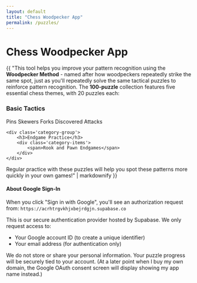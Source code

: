 ```yaml
---
layout: default
title: "Chess Woodpecker App"
permalink: /puzzles/
---
```


<h1><i class="fa-solid fa-crow"></i> Chess Woodpecker App</h1>

{{ "This tool helps you improve your pattern recognition using the **Woodpecker Method** - named after how woodpeckers repeatedly strike the same spot, just as you'll repeatedly solve the same tactical puzzles to reinforce pattern recognition. The **100-puzzle** collection features five essential chess themes, with 20 puzzles each:

<div class='puzzle-categories'>
    <div class='category-group'>
        <h3>Basic Tactics</h3>
        <div class='category-items'>
            <span>Pins</span>
            <span>Skewers</span>
            <span>Forks</span>
            <span>Discovered Attacks</span>
        </div>
    </div>
    
    <div class='category-group'>
        <h3>Endgame Practice</h3>
        <div class='category-items'>
            <span>Rook and Pawn Endgames</span>
        </div>
    </div>
</div>

Regular practice with these puzzles will help you spot these patterns more quickly in your own games!" | markdownify }}

<div class="alert alert-info mb-3">
    <h4>About Google Sign-In</h4>
    <p>
        When you click "Sign in with Google", you'll see an authorization request from:
        <code>https://acrhtrgvkhjxbejrdgjn.supabase.co</code>
    </p>
    <p>
        This is our secure authentication provider hosted by Supabase. We only request access to:
        <ul>
            <li>Your Google account ID (to create a unique identifier)</li>
            <li>Your email address (for authentication only)</li>
        </ul>
    </p>
    <p>
        We do not store or share your personal information. Your puzzle progress will be securely tied to your account. (At a later point when I buy my own domain, the Google OAuth consent screen will display showing my app name instead.)
    </p>
</div>

<div id="authContainer" class="row mb-3">
    <div class="col-12">
        <!-- Auth status will be dynamically inserted here with matching Bootstrap styles -->
    </div>
</div>

<div id="puzzle-container" class="text-center container-fluid" style="display: none;">
    <!-- Control buttons row -->
    <div class="row mb-3">
        <div class="col-12 d-flex justify-content-center">
            <div class="control-group">
                <div id="startSessionContainer">
                    <button id="startPuzzle" class="btn btn-primary puzzle-btn">
                        Start Session
                    </button>
                </div>

                <!-- EXISTING: Unchanged buttons -->
                <button id="stopPuzzle" class="btn btn-warning puzzle-btn ms-2" 
                        style="display: none;">
                    <i class="fas fa-stop-circle"></i> Stop Session
                </button>
                <button id="toggleSound" class="btn puzzle-btn ms-2">
                    <i class="fas fa-volume-up"></i> Sound On
                </button>
                <button id="hintButton" class="btn btn-info puzzle-btn ms-2" 
                        style="display: none;">
                    <i class="fas fa-lightbulb"></i> Show Category
                </button>
            </div>
        </div>
    </div>

    <!-- Puzzle title row -->
    <div class="row mb-3">
        <div class="col-12">
            <h2 class="text-warning puzzle-title">
                <i class="fas fa-chess-knight"></i> 
                <span class="puzzle-title-text">Now Solving: </span>
                <span id="puzzleTitle" class="ms-1">Puzzle 1</span> 
                <span id="puzzleHint" class="text-info ms-2" style="display: none;">
                    (<i class="fas fa-tag"></i> <span id="puzzleCategory"></span>)
                </span>
                <i class="fas fa-chess-knight"></i>
            </h2>
        </div>
    </div>

    <!-- Enhanced failure message -->
    <div id="failMessage" class="row mb-3" style="display: none;">
        <div class="col-12">
            <div class="failure-alert">
                <i class="fas fa-times-circle"></i>
                Incorrect move! Watch the correct solution.
            </div>
        </div>
    </div>

    <div class="row">
        <div class="col-12">
            <!-- Hidden audio elements -->
            <div id="chess-audio-container" style="display: none;">
                <audio id="moveSound" preload="auto">
                    <source src="../assets/sounds/move-self.mp3" type="audio/mpeg">
                </audio>
                <audio id="captureSound" preload="auto">
                    <source src="../assets/sounds/capture.mp3" type="audio/mpeg">
                </audio>
                <audio id="checkSound" preload="auto">
                    <source src="../assets/sounds/move-check.mp3" type="audio/mpeg">
                </audio>
            </div>

            <!-- Turn indicator and chessboard -->
            <div id="turnIndicator" class="turn-display"></div>
            <div id="chessboard" class="responsive-board"></div>
        </div>
    </div>
</div>

<!-- Session Report Summary -->
<div class="modal fade" id="sessionSummaryModal" tabindex="-1" aria-labelledby="sessionSummaryLabel" aria-hidden="true">
    <div class="modal-dialog modal-lg">
        <div class="modal-content bg-dark text-light">
            <div class="modal-header">
                <h5 class="modal-title text-warning" id="sessionSummaryLabel">
                    <i class="fas fa-chart-bar"></i> Session Summary
                </h5>
                <button type="button" class="btn-close btn-close-white" data-bs-dismiss="modal" aria-label="Close"></button>
            </div>
            <div class="modal-body">
                <!-- Overall Stats -->
                <div class="stats-section mb-4">
                    <h6 class="text-info"><i class="fas fa-calculator"></i> Overall Performance</h6>
                    <div class="stats-content" id="overallStats">
                        <!-- Will be populated by JavaScript -->
                    </div>
                </div>

                <!-- Category Stats -->
                <div class="stats-section mb-4">
                    <h6 class="text-info"><i class="fas fa-tags"></i> Performance by Category</h6>
                    <div class="stats-content" id="categoryStats">
                        <!-- Will be populated by JavaScript -->
                    </div>
                </div>

                <!-- Failed Puzzles -->
                <div class="stats-section">
                    <h6 class="text-info"><i class="fas fa-exclamation-circle"></i> Failed Puzzles</h6>
                    <div class="stats-content" id="failedPuzzles">
                        <!-- Will be populated by JavaScript -->
                    </div>
                </div>
            </div>
            <div class="modal-footer">
                <button type="button" class="btn btn-secondary" data-bs-dismiss="modal">Close</button>
            </div>
        </div>
    </div>
</div>

<div id="puzzleHistoryCard" class="card bg-dark text-light mt-4">
    <div class="card-header text-warning">
        <i class="fas fa-stopwatch"></i> Puzzle History
    </div>
    <div class="card-body text-center">
        <ul id="puzzleHistory" class="list-unstyled">
            <!-- Puzzle times will be dynamically added here -->
        </ul>
        <h3 class="text-info">
            <span id='totalTime' class='display-6'>00:00.000</span>
        </h3>
    </div>
</div>

<div class="card bg-dark text-light mt-5">
    <div class="card-header text-warning" role="button" data-bs-toggle="collapse" 
         data-bs-target="#upcomingFeaturesContent" aria-expanded="false" 
         aria-controls="upcomingFeaturesContent" style="cursor: pointer;">
        <div class="d-flex justify-content-between align-items-center">
            <span><i class="fas fa-hourglass-half me-2"></i> Upcoming Features</span>
            <i class="fas fa-chevron-down version-toggle"></i>
        </div>
    </div>
    <div class="collapse" id="upcomingFeaturesContent">
        <div class="card-body">
            <ul class="list-unstyled">
                <li><i class="fas fa-user-lock text-info"></i> Save your session progress, even if you leave the page.</li>
                <li><i class="fas fa-mobile-alt text-info"></i> Full mobile compatibility.</li>
                <li><i class="fas fa-chart-line text-info"></i> Track your improvement over time with stats.</li>
                <li><i class="fas fa-lightbulb text-info"></i> Hint features to help you learn.</li>
                <li><i class="fas fa-file-upload text-info"></i> Import your own puzzle lists to practice.</li>
                <li><i class="fas fa-calendar-alt text-info"></i> Spaced repetition scheduling for optimal learning.</li>
                <li><i class="fas fa-file-export text-info"></i> Export your progress and solved puzzles.</li>
            </ul>
            <p>Have suggestions? Let me know!</p>
        </div>
    </div>
</div>

<br>
<div class="card bg-dark text-light mb-4">
    <div class="card-header text-warning" role="button" data-bs-toggle="collapse" 
         data-bs-target="#versionHistoryContent" aria-expanded="false" 
         aria-controls="versionHistoryContent" style="cursor: pointer;">
        <div class="d-flex justify-content-between align-items-center">
            <span><i class="fas fa-code-branch me-2"></i> Version History</span>
            <i class="fas fa-chevron-down version-toggle"></i>
        </div>
    </div>
    <div class="collapse" id="versionHistoryContent">
        <div class="card-body">
            <div class="version-list">
                <div class="version-item">
                    <h5 class="text-info">v1.3.0 - February 15, 2025</h5>
                    <ul class="list-unstyled">
                        <li><i class="fas fa-plus-circle text-success"></i> Added Google OAuth Sign In. (NOTE: still work to be done to persist sessions in the account)
                    </ul>
                </div>
                <div class="version-item">
                    <h5 class="text-info">v1.2.0 - February 12, 2025</h5>
                    <ul class="list-unstyled">
                        <li><i class="fas fa-plus-circle text-success"></i> Added Hint #1 (displays the Category of the puzzle).</li>
                        <li><i class="fas fa-plus-circle text-success"></i> Added Session Summary Reports.</li>
                    </ul>
                </div>
                <div class="version-item">
                    <h5 class="text-info">v1.1.0 - February 11, 2025</h5>
                    <ul class="list-unstyled">
                        <li><i class="fas fa-plus-circle text-success"></i> Added chess sound effects for moves, captures, and checks</li>
                        <li><i class="fas fa-plus-circle text-success"></i> Added sound toggle controls</li>
                    </ul>
                </div>
                <div class="version-item">
                    <h5 class="text-info">v1.0.0 - Initial Release - February 9, 2025</h5>
                    <ul class="list-unstyled">
                        <li><i class="fas fa-check-circle text-success"></i> Basic puzzle solving functionality</li>
                        <li><i class="fas fa-check-circle text-success"></i> Progress tracking</li>
                        <li><i class="fas fa-check-circle text-success"></i> Session timing</li>
                    </ul>
                </div>
            </div>
        </div>
    </div>
</div>

<script type="module">
    import { Chessground } from "https://cdnjs.cloudflare.com/ajax/libs/chessground/9.1.1/chessground.min.js";
    import { Chess } from "https://cdnjs.cloudflare.com/ajax/libs/chess.js/0.13.4/chess.min.js";
</script>

<script src="https://unpkg.com/@supabase/supabase-js@2.39.3"></script>
<script src="https://cdn.jsdelivr.net/npm/dayjs@1.10.7/dayjs.min.js"></script>
<script src="{{ '/assets/js/auth.js' | relative_url }}"></script>
<script type="module" src="/assets/js/puzzles.js"></script>
